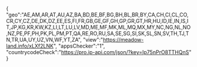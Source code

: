 {
"geo":"AE,AM,AR,AT,AU,AZ,BA,BD,BE,BF,BG,BH,BL,BR,BY,CA,CH,CI,CL,CO,CR,CY,CZ,DE,DK,DZ,EE,ES,FI,FR,GB,GE,GF,GH,GP,GR,GT,HR,HU,ID,IE,IN,IS,IT,JP,KG,KR,KW,KZ,LI,LT,LU,LV,MD,ME,MF,MK,ML,MQ,MX,MY,NC,NG,NL,NO,NZ,PE,PF,PH,PK,PL,PM,PT,QA,RE,RO,RU,SA,SE,SG,SI,SK,SL,SN,SV,TH,TJ,TN,TR,UA,UY,UZ,VN,WF,YT,ZA",
"view":"https://meadow-land.info/xLXf2LNK",
"appsChecker":"1",
"countrycodeCheck":"https://pro.ip-api.com/json/?key=Ip75nPrO8TTHQnS"
}
